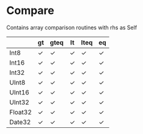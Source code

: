 # Compare

Contains array comparison routines with rhs as Self

| | gt | gteq | lt | lteq | eq |
|-|-|-|-|-|-|
| Int8 | ✓ | ✓ | ✓ | ✓ | ✓ |
| Int16 | ✓ | ✓ | ✓ | ✓ | ✓ |
| Int32 | ✓ | ✓ | ✓ | ✓ | ✓ |
| UInt8 | ✓ | ✓ | ✓ | ✓ | ✓ |
| UInt16 | ✓ | ✓ | ✓ | ✓ | ✓ |
| UInt32 | ✓ | ✓ | ✓ | ✓ | ✓ |
| Float32 | ✓ | ✓ | ✓ | ✓ | ✓ |
| Date32 | ✓ | ✓ | ✓ | ✓ | ✓ |